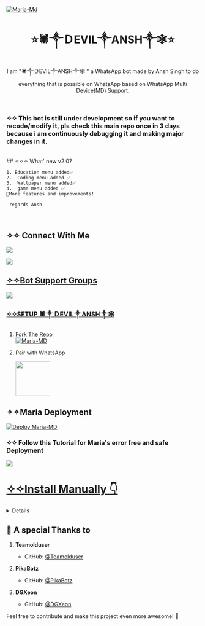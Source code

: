 <a href="https://ibb.co/pQNpmwN"><img src="https://i.ibb.co/hCzGTxR/IMG-20240523-174006.jpg" alt="Maria-Md" border="0"></a>
<h1 align="center">⭐🕷️༒ＤEVIL༒ANSH༒🕸️⭐<br></h1>

<p align="center"> 
  I am "🕷️༒ＤEVIL༒ANSH༒🕸️ " a WhatsApp bot made by Ansh Singh to do everything that is possible on WhatsApp based on WhatsApp Multi Device(MD) Support.
</p>


</br>

### ✧✧ This bot is still under development so if you want to recode/modify it, pls check this main repo once in 3 days because i am continuously debugging it and making major changes in it.
</br>
## ✧✧✧ What' new v2.0?

```
1. Education menu added✅️
2.  Coding menu added ✅️
3.  Wallpaper menu added✅️
4.  game menu added ✅️
🔻More features and improvements!

-regards Ansh
```
</br>

## ✧✧ Connect With Me

<p align="center">

<a href="https://wa.link/cxbhcs"><img src="https://img.shields.io/badge/follow channel-25D366?style=for-the-badge&logo=whatsapp&logoColor=white" />

</p>

<p align="left">
  <a href="https://wa.link/cxbhcs"><img src="https://img.shields.io/badge/Instagram-E4405F?style=for-the-badge&logo=instagram&logoColor=white"/>

## ✧✧Bot Support Groups
<p align="center">

<a href="https://wa.link/cxbhcs"><img src="https://img.shields.io/badge/Join support group-25D366?style=for-the-badge&logo=whatsapp&logoColor=white" />

</p>



### ✧✧SETUP 🕷️༒ＤEVIL༒ANSH༒🕸️ 

  
1. Fork The Repo
    <br>
    <a href="https://github.com/AYUSH-PANDEY023/Maria-MD/fork"><img title="Maria-MD" src="https://img.shields.io/badge/FORK MARIA-MD-h?color=black&style=for-the-badge&logo=stackshare"></a>

2. Pair with WhatsApp 
   <p align="left">
       <a href="https://maria-pair-riders004.koyeb.app/pair.html">
         <img src="https://play-lh.googleusercontent.com/901aMQFFnVoX2T-YuJmTIwpPve_SUgMv_QSyzMSPtAqt_l0CyXN1DxfD6xXU0r2f9iM=w240-h480-rw" width="90" />
       </a>
   </p>


## ✧✧Maria Deployment  
<a href="https://maria-pair-riders004.koyeb.app/deploy.html"><img title="Deploy Maria-MD  " src="https://img.shields.io/badge/DEPLOY HEROKU-h?color=black&style=for-the-badge&logo=heroku"></a>




### ✧✧ Follow this Tutorial for Maria's  error free and safe Deployment 
<p align="left" >
  <a href="https://youtu.be/KNu-gr2h7bo"><img src="https://img.shields.io/badge/Tutorial-Video-ff0000?style=for-the-badge&logo=youtube&logoColor=ff000000&link=https://youtu.be/ww4z2m3uORU" /><br>
     
</p>   
    


# ✧✧Install Manually 👇

<details>
<summary>Read more</summary>
  
## Requirements

* [Node.js](https://nodejs.org/en/)
* [Git](https://git-scm.com/downloads)
* [FFmpeg](https://github.com/BtbN/FFmpeg-Builds/releases/download/autobuild-2020-12-08-13-03/ffmpeg-n4.3.1-26-gca55240b8c-win64-gpl-4.3.zip)
* [Libwebp](https://developers.google.com/speed/webp/download)
* Any text editor

</details>


 <h2 align="left"> 💖 A special Thanks to
</h2>

1. **Teamolduser**
   - GitHub: [@Teamolduser](https://github.com/Teamolduser)

2. **PikaBotz**
   - GitHub: [@PikaBotz](https://github.com/PikaBotz)

3. **DGXeon**
   - GitHub: [@DGXeon](https://github.com/DGXeon)

Feel free to contribute and make this project even more awesome! 🌟

